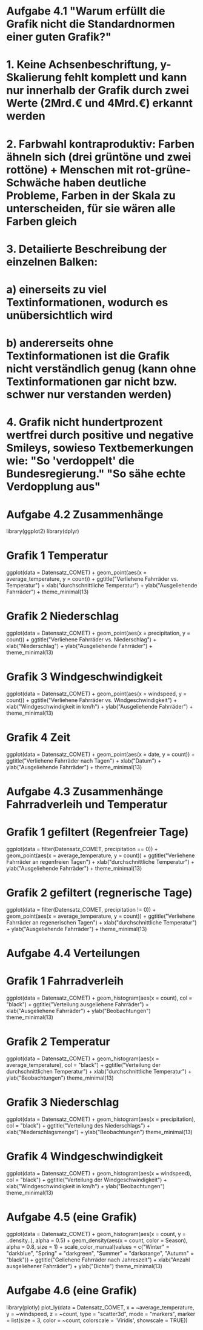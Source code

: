 

# Aufgabe 4.1 "Warum erfüllt die Grafik nicht die Standardnormen einer guten Grafik?"
# 1. Keine Achsenbeschriftung, y-Skalierung fehlt komplett und kann nur innerhalb der Grafik durch zwei Werte (2Mrd.€ und 4Mrd.€) erkannt werden
# 2. Farbwahl kontraproduktiv: Farben ähneln sich (drei grüntöne und zwei rottöne) + Menschen mit rot-grüne-Schwäche haben deutliche Probleme, Farben in der Skala zu unterscheiden, für sie wären alle Farben gleich
# 3. Detailierte Beschreibung der einzelnen Balken:
#        a) einerseits zu viel Textinformationen, wodurch es unübersichtlich wird
#        b) andererseits ohne Textinformationen ist die Grafik nicht verständlich genug (kann ohne Textinformationen gar nicht bzw. schwer nur verstanden werden)
# 4. Grafik nicht hundertprozent wertfrei durch positive und negative Smileys, sowieso Textbemerkungen wie: "So 'verdoppelt' die Bundesregierung." "So sähe echte Verdopplung aus"

# Aufgabe 4.2 Zusammenhänge
library(ggplot2)
library(dplyr)

# Grafik 1 Temperatur
ggplot(data = Datensatz_COMET) + 
  geom_point(aes(x = average_temperature, y = count)) +
  ggtitle("Verliehene Fahrräder vs. Temperatur") +
  xlab("durchschnittliche Temperatur") +
  ylab("Ausgeliehende Fahrräder") +
  theme_minimal(13)

# Grafik 2 Niederschlag
ggplot(data = Datensatz_COMET) + 
  geom_point(aes(x = precipitation, y = count)) +
  ggtitle("Verliehene Fahrräder vs. Niederschlag") +
  xlab("Niederschlag") +
  ylab("Ausgeliehende Fahrräder") +
  theme_minimal(13)

# Grafik 3 Windgeschwindigkeit
ggplot(data = Datensatz_COMET) + 
  geom_point(aes(x = windspeed, y = count)) +
  ggtitle("Verliehene Fahrräder vs. Windgeschwindigkeit") +
  xlab("Windgeschwindigkeit in km/h") +
  ylab("Ausgeliehende Fahrräder") +
  theme_minimal(13)

# Grafik 4 Zeit
ggplot(data = Datensatz_COMET) +
  geom_point(aes(x = date, y = count)) +
  ggtitle("Verliehene Fahrräder nach Tagen") +
  xlab("Datum") +
  ylab("Ausgeliehende Fahrräder") +
  theme_minimal(13)

# Aufgabe 4.3 Zusammenhänge Fahrradverleih und Temperatur
# Grafik 1 gefiltert (Regenfreier Tage)
ggplot(data = filter(Datensatz_COMET, precipitation == 0)) +
  geom_point(aes(x = average_temperature, y = count)) +
  ggtitle("Verliehene Fahrräder an regenfreien Tagen") +
  xlab("durchschnittliche Temperatur") +
  ylab("Ausgeliehende Fahrräder") +
  theme_minimal(13)

# Grafik 2 gefiltert (regnerische Tage)
ggplot(data = filter(Datensatz_COMET, precipitation != 0)) +
  geom_point(aes(x = average_temperature, y = count)) +
  ggtitle("Verliehene Fahrräder an regenerischen Tagen") +
  xlab("durchschnittliche Temperatur") +
  ylab("Ausgeliehende Fahrräder") +
  theme_minimal(13)

# Aufgabe 4.4 Verteilungen
# Grafik 1 Fahrradverleih
ggplot(data = Datensatz_COMET) +
  geom_histogram(aes(x = count), col = "black") +
  ggtitle("Verteilung ausgeliehene Fahrräder") +
  xlab("Ausgeliehene Fahrräder") +
  ylab("Beobachtungen")
  theme_minimal(13)

# Grafik 2 Temperatur
ggplot(data = Datensatz_COMET) +
  geom_histogram(aes(x = average_temperature), col = "black") +
  ggtitle("Verteilung der durchschnittlichen Temperatur") +
  xlab("durchschnittliche Temperatur") +
  ylab("Beobachtungen")
  theme_minimal(13)

# Grafik 3 Niederschlag
ggplot(data = Datensatz_COMET) +
  geom_histogram(aes(x = precipitation), col = "black") +
  ggtitle("Verteilung des Niederschlags") +
  xlab("Niederschlagsmenge") +
  ylab("Beobachtungen")
  theme_minimal(13)

# Grafik 4 Windgeschwindigkeit
ggplot(data = Datensatz_COMET) +
  geom_histogram(aes(x = windspeed), col = "black") +
  ggtitle("Verteilung der Windgeschwindigkeit") +
  xlab("Windgeschwindigkeit in km/h") +
  ylab("Beobachtungen")
  theme_minimal(13)

# Aufgabe 4.5 (eine Grafik)
ggplot(data = Datensatz_COMET) +
  geom_histogram(aes(x = count, y = ..density..), alpha = 0.5) +
  geom_density(aes(x = count, color = Season), alpha = 0.8, size = 1) +
  scale_color_manual(values = c("Winter" = "darkblue", "Spring" = "darkgreen", "Summer" = "darkorange", "Autumn" = "black")) +
  ggtitle("Geliehene Fahrräder nach Jahreszeit") +
  xlab("Anzahl ausgeliehener Fahrräder") +
  ylab("Dichte")
  theme_minimal(13)

# Aufgabe 4.6 (eine Grafik)
library(plotly) 
plot_ly(data = Datensatz_COMET,
        x = ~average_temperature,
        y = ~windspeed,
        z = ~count,
        type = "scatter3d",
        mode = "markers",
        marker = list(size = 3, color = ~count, colorscale = 'Viridis', showscale = TRUE))
